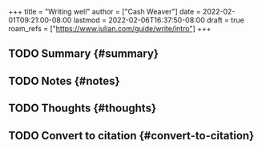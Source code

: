 +++
title = "Writing well"
author = ["Cash Weaver"]
date = 2022-02-01T09:21:00-08:00
lastmod = 2022-02-06T16:37:50-08:00
draft = true
roam_refs = ["https://www.julian.com/guide/write/intro"]
+++

## <span class="org-todo todo TODO">TODO</span> Summary {#summary}


## <span class="org-todo todo TODO">TODO</span> Notes {#notes}


## <span class="org-todo todo TODO">TODO</span> Thoughts {#thoughts}


## <span class="org-todo todo TODO">TODO</span> Convert to citation {#convert-to-citation}
